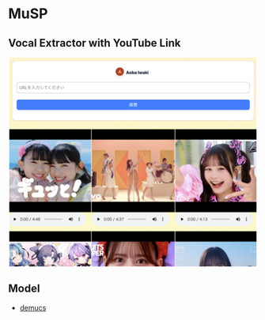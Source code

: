 # MuSP

## Vocal Extractor with YouTube Link

<p align="center">
  <img src="imgs/preview-v2.png" alt="alt text" width="500">
</p>

## Model

- [demucs](https://github.com/facebookresearch/demucs)
